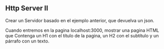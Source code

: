 ## Http Server II

Crear un Servidor basado en el ejemplo anterior, que devuelva un json.

Cuando entremos en la pagina localhost:3000, mostrar una pagina HTML que Contenga un H1 con el título de la pagina, un H2 con el subtítulo y un párrafo con un texto.